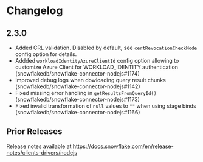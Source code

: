 # Changelog

## 2.3.0

- Added CRL validation. Disabled by default, see `certRevocationCheckMode` config option for details.
- Addded `workloadIdentityAzureClientId` config option allowing to customize Azure Client for WORKLOAD_IDENTITY authentication (snowflakedb/snowflake-connector-nodejs#1174)
- Improved debug logs when dowloading query result chunks (snowflakedb/snowflake-connector-nodejs#1142)
- Fixed missing error handling in `getResultsFromQueryId()` (snowflakedb/snowflake-connector-nodejs#1173)
- Fixed invalid transformation of `null` values to `""` when using stage binds (snowflakedb/snowflake-connector-nodejs#1166)

## Prior Releases

Release notes available at https://docs.snowflake.com/en/release-notes/clients-drivers/nodejs

